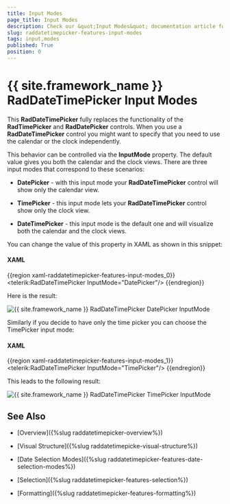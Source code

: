```yaml
---
title: Input Modes
page_title: Input Modes
description: Check our &quot;Input Modes&quot; documentation article for the RadDateTimePicker {{ site.framework_name }} control.
slug: raddatetimepicker-features-input-modes
tags: input,modes
published: True
position: 0
---
```


# {{ site.framework_name }} RadDateTimePicker Input Modes

This __RadDateTimePicker__ fully replaces the functionality of the __RadTimePicker__ and __RadDatePicker__ controls. When you use a __RadDateTimePicker__ control you might want to specify that you need to use the calendar or the clock independently. 

This behavior can be controlled via the __InputMode__ property. The default value gives you both the calendar and the clock views. There are three input modes that correspond to these scenarios:

* __DatePicker__ - with this input mode your __RadDateTimePicker__ control will show only the calendar view.

* __TimePicker__ - this input mode lets your __RadDateTimePicker__ control show only the clock view.

* __DateTimePicker__ - this input mode is the default one and will visualize both the calendar and the clock views.

You can change the value of this property in XAML as shown in this snippet:

#### __XAML__

{{region xaml-raddatetimepicker-features-input-modes_0}}
	<telerik:RadDateTimePicker InputMode="DatePicker"/>
{{endregion}}

Here is the result:

![{{ site.framework_name }} RadDateTimePicker DatePicker InputMode](images/dateTimePicker_features___input_modes_010.png)

Similarly if you decide to have only the time picker you can choose the TimePicker input mode:

#### __XAML__

{{region xaml-raddatetimepicker-features-input-modes_1}}
	<telerik:RadDateTimePicker InputMode="TimePicker"/>
{{endregion}}

This leads to the following result:

![{{ site.framework_name }} RadDateTimePicker TimePicker InputMode](images/dateTimePicker_features___input_modes_020.png)

## See Also

 * [Overview]({%slug raddatetimepicker-overview%})

 * [Visual Structure]({%slug raddatetimepicke-visual-structure%})

 * [Date Selection Modes]({%slug raddatetimepicker-features-date-selection-modes%})

 * [Selection]({%slug raddatetimepicker-features-selection%})

 * [Formatting]({%slug raddatetimepicker-features-formatting%})
